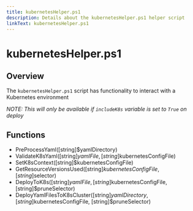 ```yaml
---
title: kubernetesHelper.ps1
description: Details about the kubernetesHelper.ps1 helper script
linkText: kubernetesHelper.ps1
---
```


# kubernetesHelper.ps1

## Overview

The `kubernetesHelper.ps1` script has functionality to interact with a Kubernetes environment

*NOTE: This will only be available if `includeK8s` variable is set to `True` on deploy*

## Functions

* PreProcessYaml([string]$yamlDirectory)
* ValidateK8sYaml([string]$yamlFile, [string]$kubernetesConfigFile)
* SetK8sContext([string]$kubernetesConfigFile)
* GetResourceVersionsUsed([string]$kubernetesConfigFile, [string]$selector)
* DeployToK8s([string]$yamlFile, [string]$kubernetesConfigFile, [string]$pruneSelector)
* DeployYamlFilesToK8sCluster([string]$yamlDirectory, [string]$kubernetesConfigFile, [string]$pruneSelector)
